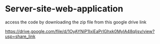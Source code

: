 # Server-site-web-application

access the code by downloading the zip file from this google drive link

https://drive.google.com/file/d/1OyAYNiP1IxiEaPrIGhxk0MylA48qIjsv/view?usp=share_link
